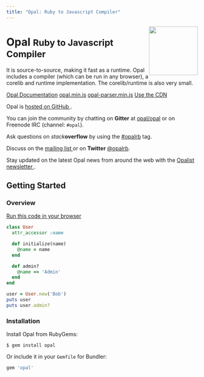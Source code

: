 ```yaml
---
title: "Opal: Ruby to Javascript Compiler"
---
```


<div class="jumbotron opal-front-jumbo">
  <img src='https://secure.gravatar.com/avatar/88298620949a6534d403da2e356c9339?s=420&d=https://a248.e.akamai.net/assets.github.com%2Fimages%2Fgravatars%2Fgravatar-org-420.png' alt='' style='float:right;margin-top:-24px' width='128' height='128' />
  <div class="page-header">
    <h1>Opal <small>Ruby to Javascript Compiler</small></h1>
    <p>It is source-to-source, making it fast as a runtime. Opal includes a compiler (which can be run in any browser), a corelib and runtime implementation. The corelib/runtime is also very small.</p>
    <p>
      <a href="/docs" class="btn btn-primary btn-lg" role="button"><i class="ion-ios7-copy"></i> Opal Documentation</a>
      <a target="_blank" href="http://cdn.opalrb.org/opal/current/opal.min.js" class="btn btn-secondary btn-lg" role="button"><i class="ion-android-download"></i> opal.min.js</a>
      <a target="_blank" href="http://cdn.opalrb.org/opal/current/opal-parser.min.js" class="btn btn-secondary btn-lg" role="button"><i class="ion-android-download"></i> opal-parser.min.js</a>
      <a target="_blank" href="http://cdn.opalrb.org/" class="btn btn-lg" role="button"><i class="ion-earth"></i> Use the CDN</a>
      <!-- <a href="http://cdn.opalrb.org/" class="btn btn-lg" role="button"><i class="ion-speedometer"></i> Use the CDN</a> -->
    </p>
  </div>
</div>

<div class="page-header">
  <p>
    Opal is <a href="http://github.com/opal/opal#readme">hosted on GitHub <i class="ion-social-github"></i></a>.
  </p>

  <p>
    You can join the community by chatting <i class="ion-chatbubbles"></i> on <b>Gitter</b> at <a href="https://gitter.im/opal/opal">opal/opal</a> or on Freenode IRC (channel: <code>#opal</code>).
  </p>

  <p>
    Ask questions on <i>stack</i><b>overflow</b> by using the <a href="http://stackoverflow.com/questions/ask?tags=opalrb">#opalrb</a>  tag.
  </p>

  <p>
    Discuss on the <a href="https://groups.google.com/forum/#!forum/opalrb">mailing list <i class="ion-email"></i></a>
    or on <i class="ion-social-twitter"></i> <b>Twitter</b> <a href="http://twitter.com/opalrb">@opalrb</a>.
  </p>
  
  <p>
    Stay updated on the latest Opal news from around the web with the <a href="http://opalist.co">Opalist newsletter <i class="ion-paper-airplane"></i></a>.
  </p>
</div>

## Getting Started

### Overview

<p class="run-code"><a href="/try" class="btn btn-default btn-code">Run this code in your browser <i class="ion-ios7-play"></i></a></p>

```ruby
class User
  attr_accessor :name

  def initialize(name)
    @name = name
  end

  def admin?
    @name == 'Admin'
  end
end

user = User.new('Bob')
puts user
puts user.admin?
```

### Installation

Install Opal from RubyGems:

```text
$ gem install opal
```

Or include it in your `Gemfile` for Bundler:

```ruby
gem 'opal'
```
